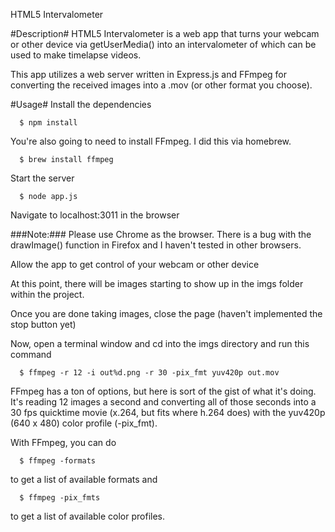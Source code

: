 HTML5 Intervalometer

#Description#
HTML5 Intervalometer is a web app that turns your webcam or other device via getUserMedia() into an intervalometer of which can be used to make timelapse videos.

This app utilizes a web server written in Express.js and FFmpeg for converting the received images into a .mov (or other format you choose). 

#Usage#
Install the dependencies

````
  $ npm install
````

You're also going to need to install FFmpeg. I did this via homebrew.
````
  $ brew install ffmpeg
````

Start the server

````
  $ node app.js  
````

Navigate to localhost:3011 in the browser

###Note:###
Please use Chrome as the browser. There is a bug with the drawImage() function in Firefox and I haven't tested in other browsers.

Allow the app to get control of your webcam or other device

At this point, there will be images starting to show up in the imgs folder within the project.

Once you are done taking images, close the page (haven't implemented the stop button yet)

Now, open a terminal window and cd into the imgs directory and run this command

````
  $ ffmpeg -r 12 -i out%d.png -r 30 -pix_fmt yuv420p out.mov
````

FFmpeg has a ton of options, but here is sort of the gist of what it's doing. It's reading 12 images a second and converting all of those seconds into a 30 fps quicktime movie (x.264, but fits where h.264 does) with the yuv420p (640 x 480) color profile (-pix_fmt). 

With FFmpeg, you can do
````
  $ ffmpeg -formats
````
to get a list of available formats and
````
  $ ffmpeg -pix_fmts
````
to get a list of available color profiles.

